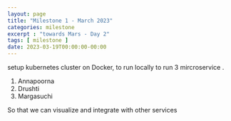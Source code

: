 ```yaml
---
layout: page
title: "Milestone 1 - March 2023"
categories: milestone
excerpt : "towards Mars - Day 2"
tags: [ milestone ]
date: 2023-03-19T00:00:00-00:00
---
```


setup kubernetes cluster on Docker, to run locally
to run 3 mircroservice .
1. Annapoorna
2. Drushti
3. Margasuchi

So that we can visualize and integrate with other services